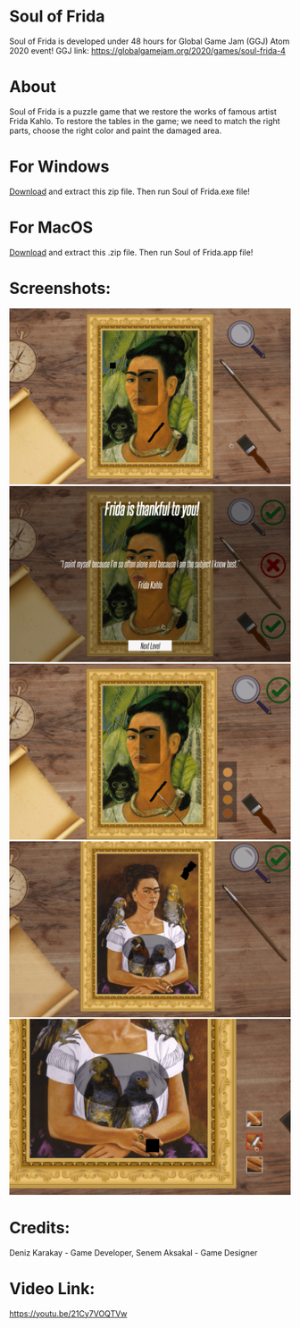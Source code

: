 # Soul of Frida

Soul of Frida is developed under 48 hours for Global Game Jam (GGJ) Atom 2020 event!
GGJ link: https://globalgamejam.org/2020/games/soul-frida-4

# About 
Soul of Frida is a puzzle game that we restore the works of famous artist Frida Kahlo. To restore the tables in the game; we need to match the right parts, choose the right color and paint the damaged area.

# For Windows
<a href="https://github.com/dkarakay/Soul-of-Frida/raw/master/Soul%20of%20Frida/Release/Windows.zip" target="_blank">Download</a> and extract this zip file. Then run Soul of Frida.exe file! 

# For MacOS
<a href="https://github.com/dkarakay/Soul-of-Frida/raw/master/Soul%20of%20Frida/Release/Mac.zip" target="_blank">Download</a> and extract this .zip file. Then run Soul of Frida.app file!

# Screenshots: 
![test](https://raw.githubusercontent.com/dkarakay/Soul-of-Frida/master/Soul%20of%20Frida/Press/soul_of_frida_1-min.png)
![test](https://raw.githubusercontent.com/dkarakay/Soul-of-Frida/master/Soul%20of%20Frida/Press/soul_of_frida_2-min.png)
![test](https://raw.githubusercontent.com/dkarakay/Soul-of-Frida/master/Soul%20of%20Frida/Press/soul_of_frida_3-min.png)
![test](https://raw.githubusercontent.com/dkarakay/Soul-of-Frida/master/Soul%20of%20Frida/Press/soul_of_frida_4-min.png)
![test](https://raw.githubusercontent.com/dkarakay/Soul-of-Frida/master/Soul%20of%20Frida/Press/soul_of_frida_5-min.png)



# Credits: 
Deniz Karakay - Game Developer, Senem Aksakal - Game Designer

# Video Link: 
https://youtu.be/21Cy7VOQTVw









